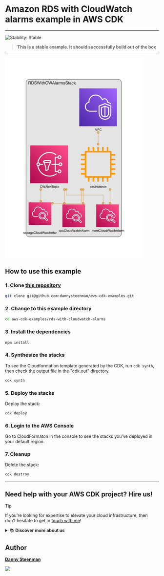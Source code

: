 # Amazon RDS with CloudWatch alarms example in AWS CDK
---

![Stability: Stable](https://img.shields.io/badge/stability-Stable-success.svg?style=for-the-badge)

> **This is a stable example. It should successfully build out of the box**

---

<img src="./diagram.png" alt="cdk diagram" width="450"/>

## How to use this example

### 1. Clone [this repository](https://github.com/dannysteenman/aws-cdk-examples)

```bash
git clone git@github.com:dannysteenman/aws-cdk-examples.git
```

### 2. Change to this example directory

```bash
cd aws-cdk-examples/rds-with-cloudwatch-alarms
```

### 3. Install the dependencies

```bash
npm install
```

### 4. Synthesize the stacks

To see the Cloudformation template generated by the CDK, run `cdk synth`, then check the output file in the "cdk.out" directory.

```bash
cdk synth
```

### 5. Deploy the stacks

Deploy the stack:

```bash
cdk deploy
```

### 6. Login to the AWS Console

Go to CloudFormaton in the console to see the stacks you've deployed in your default region.

### 7. Cleanup

Delete the stack:

```bash
cdk destroy
```

---

## Need help with your AWS CDK project? Hire us!

> [!TIP]
> If you're looking for expertise to elevate your cloud infrastructure, then don't hesitate to get in [touch with me](https://towardsthecloud.com/contact)!
>
> <details><summary>📚 <strong>Discover more about us</strong></summary>
>
> <br/>
>
> Towards the Cloud is a one-person agency with over 9 years of extensive hands-on experience in architecting and building highly scalable distributed systems on AWS Cloud using Infrastructure as Code for startups and enterprises.
>
> *Maximize your development speed by harnessing our expertise in crafting high-performance Cloud infrastructures.*
>
> #### Why Choose Towards the Cloud?
>
> - **Expertise in AWS CDK**: Leverage the full power of AWS Cloud Development Kit (AWS CDK) with our deep expertise. We architect and build infrastructure as code (IaC) solutions that are maintainable, scalable, and fully automated.
> - **Tailored Solutions**: Your business is unique, and so are your cloud needs. We provide personalized consultations and solutions tailored to perfectly align with your project requirements and business goals.
> - **Cost-Effective and Efficient**: Benefit from our streamlined processes and deep AWS knowledge to optimize costs without compromising on performance or security.
> - **One-on-One Attention**: As a one-person agency, Towards the Cloud guarantees you receive dedicated support and expertise directly from an AWS Cloud Engineer. This ensures high-quality deliverables and swift decision-making.<br/>
> - **Seamless CI/CD**: Empower your team to manage infrastructure changes confidently and efficiently through Pull Requests, leveraging the full power of GitHub Actions.
>
> <a href="https://towardsthecloud.com/contact"><img alt="Schedule introduction call" src="https://img.shields.io/badge/schedule%20introduction%20call-success.svg?style=for-the-badge"/></a>
> </details>

## Author

**[Danny Steenman](https://github.com/dannysteenman)**

<p align="left">
  <a href="https://twitter.com/dannysteenman"><img src="https://img.shields.io/twitter/follow/dannysteenman?label=%40dannysteenman&style=social"></a>
</p>
